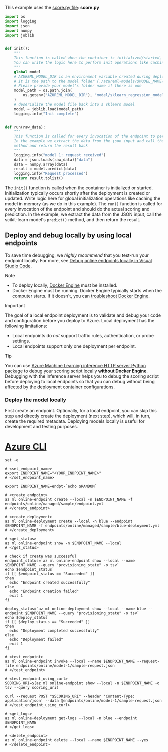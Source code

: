 

This example uses the [score.py file](https://github.com/Azure/azureml-examples/blob/main/sdk/python/endpoints/online/model-1/onlinescoring/score.py):
__score.py__
```python
import os
import logging
import json
import numpy
import joblib


def init():
    """
    This function is called when the container is initialized/started, typically after create/update of the deployment.
    You can write the logic here to perform init operations like caching the model in memory
    """
    global model
    # AZUREML_MODEL_DIR is an environment variable created during deployment.
    # It is the path to the model folder (./azureml-models/$MODEL_NAME/$VERSION)
    # Please provide your model's folder name if there is one
    model_path = os.path.join(
        os.getenv("AZUREML_MODEL_DIR"), "model/sklearn_regression_model.pkl"
    )
    # deserialize the model file back into a sklearn model
    model = joblib.load(model_path)
    logging.info("Init complete")


def run(raw_data):
    """
    This function is called for every invocation of the endpoint to perform the actual scoring/prediction.
    In the example we extract the data from the json input and call the scikit-learn model's predict()
    method and return the result back
    """
    logging.info("model 1: request received")
    data = json.loads(raw_data)["data"]
    data = numpy.array(data)
    result = model.predict(data)
    logging.info("Request processed")
    return result.tolist()

```

The `init()` function is called when the container is initialized or started. Initialization typically occurs shortly after the deployment is created or updated. Write logic here for global initialization operations like caching the model in memory (as we do in this example). The `run()` function is called for every invocation of the endpoint and should do the actual scoring and prediction. In the example, we extract the data from the JSON input, call the scikit-learn model's `predict()` method, and then return the result.

## Deploy and debug locally by using local endpoints

To save time debugging, we *highly recommend* that you test-run your endpoint locally. For more, see [Debug online endpoints locally in Visual Studio Code](how-to-debug-managed-online-endpoints-visual-studio-code.md).

> [!NOTE]
> * To deploy locally, [Docker Engine](https://docs.docker.com/engine/install/) must be installed.
> * Docker Engine must be running. Docker Engine typically starts when the computer starts. If it doesn't, you can [troubleshoot Docker Engine](https://docs.docker.com/config/daemon/#start-the-daemon-manually).

> [!IMPORTANT]
> The goal of a local endpoint deployment is to validate and debug your code and configuration before you deploy to Azure. Local deployment has the following limitations:
> - Local endpoints do *not* support traffic rules, authentication, or probe settings. 
> - Local endpoints support only one deployment per endpoint. 

> [!TIP]
> You can use [Azure Machine Learning inference HTTP server Python package](how-to-inference-server-http.md) to debug your scoring script locally **without Docker Engine**. Debugging with the inference server helps you to debug the scoring script before deploying to local endpoints so that you can debug without being affected by the deployment container configurations.

### Deploy the model locally

First create an endpoint. Optionally, for a local endpoint, you can skip this step and directly create the deployment (next step), which will, in turn, create the required metadata. Deploying models locally is useful for development and testing purposes.

# [Azure CLI](#tab/azure-cli)

```azurecli
set -e

# <set_endpoint_name> 
export ENDPOINT_NAME="<YOUR_ENDPOINT_NAME>"
# </set_endpoint_name>

export ENDPOINT_NAME=endpt-`echo $RANDOM`

# <create_endpoint>
az ml online-endpoint create --local -n $ENDPOINT_NAME -f endpoints/online/managed/sample/endpoint.yml
# </create_endpoint>

# <create_deployment>
az ml online-deployment create --local -n blue --endpoint $ENDPOINT_NAME -f endpoints/online/managed/sample/blue-deployment.yml
# </create_deployment>

# <get_status>
az ml online-endpoint show -n $ENDPOINT_NAME --local
# </get_status>

# check if create was successful
endpoint_status=`az ml online-endpoint show --local --name $ENDPOINT_NAME --query "provisioning_state" -o tsv`
echo $endpoint_status
if [[ $endpoint_status == "Succeeded" ]]
then
  echo "Endpoint created successfully"
else
  echo "Endpoint creation failed"
  exit 1
fi

deploy_status=`az ml online-deployment show --local --name blue --endpoint $ENDPOINT_NAME --query "provisioning_state" -o tsv`
echo $deploy_status
if [[ $deploy_status == "Succeeded" ]]
then
  echo "Deployment completed successfully"
else
  echo "Deployment failed"
  exit 1
fi

# <test_endpoint>
az ml online-endpoint invoke --local --name $ENDPOINT_NAME --request-file endpoints/online/model-1/sample-request.json
# </test_endpoint>

# <test_endpoint_using_curl>
SCORING_URI=$(az ml online-endpoint show --local -n $ENDPOINT_NAME -o tsv --query scoring_uri)

curl --request POST "$SCORING_URI" --header 'Content-Type: application/json' --data @endpoints/online/model-1/sample-request.json
# </test_endpoint_using_curl>

# <get_logs>
az ml online-deployment get-logs --local -n blue --endpoint $ENDPOINT_NAME
# </get_logs>

# <delete_endpoint>
az ml online-endpoint delete --local --name $ENDPOINT_NAME --yes
# </delete_endpoint>
```
